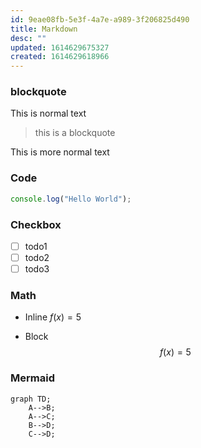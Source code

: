 ```yaml
---
id: 9eae08fb-5e3f-4a7e-a989-3f206825d490
title: Markdown
desc: ""
updated: 1614629675327
created: 1614629618966
---
```


### blockquote

This is normal text

> this is a blockquote

This is more normal text

### Code

```js
console.log("Hello World");
```

### Checkbox

- [ ] todo1
- [ ] todo2
- [ ] todo3

### Math

- Inline $f(x) = 5$


- Block
$$
f(x) = 5
$$


### Mermaid

```mermaid
graph TD;
    A-->B;
    A-->C;
    B-->D;
    C-->D;
```
